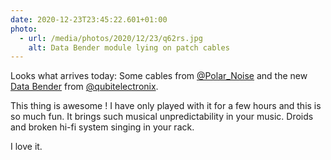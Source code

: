 ```yaml
---
date: 2020-12-23T23:45:22.601+01:00
photo:
  - url: /media/photos/2020/12/23/q62rs.jpg
    alt: Data Bender module lying on patch cables
---
```

Looks what arrives today: Some cables from [@Polar_Noise](https://twitter.com/Polar_Noise) and the new [Data Bender](https://www.qubitelectronix.com/shop/data-bender) from [@qubitelectronix](https://twitter.com/qubitelectronix).

This thing is awesome ! I have only played with it for a few hours and this is so much fun. It brings such musical unpredictability in your music. Droids and broken hi-fi system singing in your rack.

I love it.
